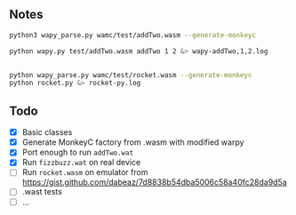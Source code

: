 ## Notes

```sh
python3 wapy_parse.py wamc/test/addTwo.wasm --generate-monkeyc

python wapy.py test/addTwo.wasm addTwo 1 2 &> wapy-addTwo,1,2.log


python wapy_parse.py wamc/test/rocket.wasm --generate-monkeyc
python rocket.py &> rocket-py.log
```

## Todo
- [x] Basic classes
- [x] Generate MonkeyC factory from .wasm with modified warpy
- [x] Port enough to run `addTwo.wat`
- [x] Run `fizzbuzz.wat` on real device
- [ ] Run `rocket.wasm` on emulator from https://gist.github.com/dabeaz/7d8838b54dba5006c58a40fc28da9d5a 
- [ ] .wast tests
- [ ] ...
